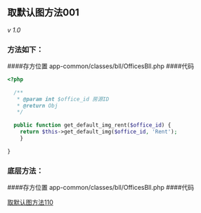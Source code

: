 ## 取默认图方法001

_v 1.0_

### 方法如下：
####存方位置
app-common/classes/bll/OfficesBll.php
####代码
```php
<?php
  
  /**
   * @param int $office_id 房源ID
   * @return Obj 
   */
   
  public function get_default_img_rent($office_id) {
  	return $this->get_default_img($office_id, 'Rent');
	}
	
}
```

### 底层方法：
####存方位置
app-common/classes/bll/OfficesBll.php
####代码

[ 取默认图方法110](./office_default_img.md)
